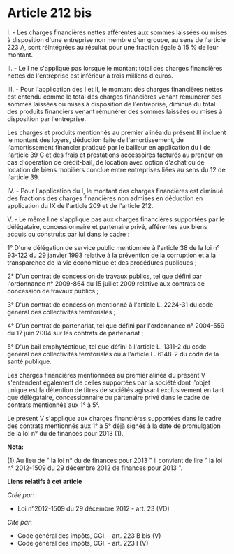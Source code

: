 # Article 212 bis

I. - Les charges financières nettes afférentes aux sommes laissées ou mises à disposition d'une entreprise non membre d'un
groupe, au sens de l'article 223 A, sont réintégrées au résultat pour une fraction égale à 15 % de leur montant. 

II. - Le I ne s'applique pas lorsque le montant total des charges financières nettes de l'entreprise est inférieur à trois
millions d'euros. 

III. - Pour l'application des I et II, le montant des charges financières nettes est entendu comme le total des charges
financières venant rémunérer des sommes laissées ou mises à disposition de l'entreprise, diminué du total des produits
financiers venant rémunérer des sommes laissées ou mises à disposition par l'entreprise. 

Les charges et produits mentionnés au premier alinéa du présent III incluent le montant des loyers, déduction faite de
l'amortissement, de l'amortissement financier pratiqué par le bailleur en application du I de l'article 39 C et des frais et
prestations accessoires facturés au preneur en cas d'opération de crédit-bail, de location avec option d'achat ou de location
de biens mobiliers conclue entre entreprises liées au sens du 12 de l'article 39. 

IV. - Pour l'application du I, le montant des charges financières est diminué des fractions des charges financières non
admises en déduction en application du IX de l'article 209 et de l'article 212. 

V. - Le même I ne s'applique pas aux charges financières supportées par le délégataire, concessionnaire et partenaire privé,
afférentes aux biens acquis ou construits par lui dans le cadre : 

1° D'une délégation de service public mentionnée à l'article 38 de la loi n° 93-122 du 29 janvier 1993 relative à la
prévention de la corruption et à la transparence de la vie économique et des procédures publiques ; 

2° D'un contrat de concession de travaux publics, tel que défini par l'ordonnance n° 2009-864 du 15 juillet 2009 relative aux
contrats de concession de travaux publics ; 

3° D'un contrat de concession mentionné à l'article L. 2224-31 du code général des collectivités territoriales ; 

4° D'un contrat de partenariat, tel que défini par l'ordonnance n° 2004-559 du 17 juin 2004 sur les contrats de
partenariat ; 

5° D'un bail emphytéotique, tel que défini à l'article L. 1311-2 du code général des collectivités territoriales ou à
l'article L. 6148-2 du code de la santé publique. 

Les charges financières mentionnées au premier alinéa du présent V s'entendent également de celles supportées par la société
dont l'objet unique est la détention de titres de sociétés agissant exclusivement en tant que délégataire, concessionnaire ou
partenaire privé dans le cadre de contrats mentionnés aux 1° à 5°. 

Le présent V s'applique aux charges financières supportées dans le cadre des contrats mentionnés aux 1° à 5° déjà signés à la
date de promulgation de la loi n° du de finances pour 2013 (1).

**Nota:**

(1) Au lieu de " la loi n° du de finances pour 2013 " il convient de lire " la loi n° 2012-1509 du 29 décembre 2012 de
finances pour 2013 ".

**Liens relatifs à cet article**

_Créé par_:

  - Loi n°2012-1509 du 29 décembre 2012 - art. 23 (VD)

_Cité par_:

  - Code général des impôts, CGI. - art. 223 B bis (V)
  - Code général des impôts, CGI. - art. 223 I (V)
